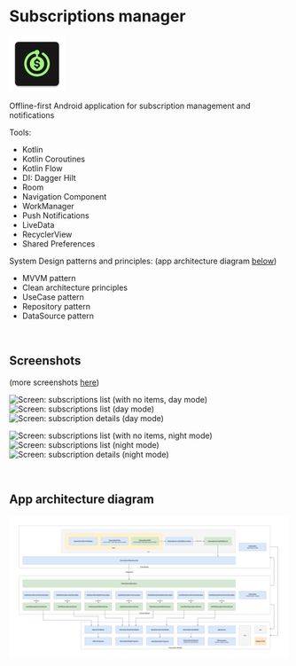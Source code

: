 # Subscriptions manager

<img src="screenshots/app_icon.png" alt="App icon" width="100">

Offline-first Android application for subscription management and notifications

Tools:
* Kotlin
* Kotlin Coroutines
* Kotlin Flow
* DI: Dagger Hilt
* Room
* Navigation Component
* WorkManager
* Push Notifications
* LiveData
* RecyclerView
* Shared Preferences

System Design patterns and principles: (app architecture diagram [below](#app-architecture-diagram))
* MVVM pattern
* Clean architecture principles
* UseCase pattern
* Repository pattern
* DataSource pattern

<br />

## Screenshots
(more screenshots [here](/screenshots))

<img src="screenshots/day_list_empty.png" alt="Screen: subscriptions list (with no items, day mode)" width="256"> <img src="screenshots/day_list.png" alt="Screen: subscriptions list (day mode)" width="256"> <img src="screenshots/day_subscription_details.png" alt=" Screen: subscription details (day mode)" width="256">

<img src="screenshots/night_list_empty.png" alt="Screen: subscriptions list (with no items, night mode)" width="256"> <img src="screenshots/night_list.png" alt="Screen: subscriptions list (night mode)" width="256"> <img src="screenshots/night_subscription_details.png" alt=" Screen: subscription details (night mode)" width="256">

<br />

## App architecture diagram 

<img src="architecture/Subscriptions Manager App Architecture Diagram.png">